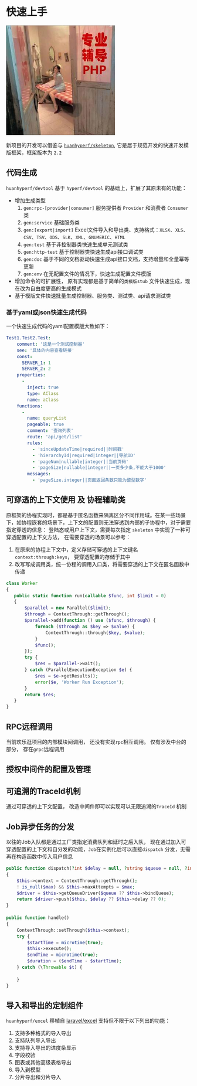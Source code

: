 # 快速上手

![专业辅导php](../../resource/v1n5O.jpeg)

新项目的开发可以借鉴与 [`huanhyperf/skeleton`](https://git.gaoding.com/huanhyperf/skeleton), 它是居于规范开发的快速开发模版框架，框架版本为 `2.2`

## 代码生成
`huanhyperf/devtool` 基于 `hyperf/devtool` 的基础上，扩展了其原未有的功能：
- 增加生成类型
    1. `gen:rpc-[provider|consumer]` 服务提供者 `Provider` 和消费者 `Consumer` 类
    2. `gen:service` 基础服务类
    3. `gen:[export|import]` Excel文件导入和导出类、支持格式：`XLSX`、`XLS`、`CSV`、`TSV`、`ODS`、`SLK`、`XML`、`GNUMERIC`、`HTML`
    4. `gen:test` 基于非控制器类快速生成单元测试类
    5. `gen:http-test` 基于控制器类快速生成api接口调试类
    6. `gen:doc` 基于不同的文档驱动快速生成api接口文档，支持增量和全量幂等更新
    7. `gen:env` 在无配置文件的情况下，快速生成配置文件模版
- 增加命令的可扩展性， 原有实现都是基于简单的`类模版stub` 文件快速生成，现在改为自由度更高的生成模式
- 基于模版文件快速批量生成控制器、服务类、测试类、api请求测试类


### 基于yaml或json快速生成代码
一个快速生成代码的yaml配置模版大致如下：
```yaml
Test1.Test2.Test:
    comment: '这是一个测试控制器'
    see: '具体的内容查看链接'
    const:
      SERVER_1: 1
      SERVER_2: 2
    properties:
      -
        inject: true
        type: AClass
        name: aClass
    functions:
      -
        name: queryList
        pageable: true
        comment: '查询列表'
        route: 'api/get/list'
        rules:
          - 'sinceUpdateTime|required||时间戳'
          - 'hierarchyId|required|integer||导航ID'
          - 'pageNum|nullable|integer||当前页码'
          - 'pageSize|nullable|integer||一页多少条,不能大于1000'
        messages:
          - 'pageSize.integer||页面返回条数只能为整型数字'
```

## 可穿透的上下文使用 及 协程辅助类
原框架的协程实现时，都是基于匿名函数来隔离区分不同作用域。在某一些场景下，如协程嵌套的场景下，上下文的配置则无法穿透到内部的子协程中，对于需要指定穿透的信息： 登陆态或用户上下文，需要每次指定
`skeleton` 中实现了一种可穿透配置的上下文方法， 在需要穿透的场景可以参考：
1. 在原来的协程上下文中，定义存储可穿透的上下文键名 `context:through:keys`， 要穿透配置的存储于其中
2. 改写写成调用类，统一协程的调用入口类，将需要穿透的上下文在匿名函数中传递
 ```php
class Worker
{
    public static function run(callable $func, int $limit = 0)
    {
        $parallel = new Parallel($limit);
        $through = ContextThrough::getThrough();
        $parallel->add(function () use ($func, $through) {
            foreach ($through as $key => $value) {
                ContextThrough::through($key, $value);
            }
            $func();
        });
        try {
            $res = $parallel->wait();
        } catch (ParallelExecutionException $e) {
            $res = $e->getResults();
            error($e, 'Worker Run Exception');
        }
        return $res;
    }
}
 ```

## RPC远程调用
当前欢乐逛项目的内部模块间调用， 还没有实现`rpc`相互调用。 仅有涉及中台的部分， 存在`grpc`远程调用

## 授权中间件的配置及管理

## 可追溯的TraceId机制

通过可穿透的上下文配置， 改造中间件即可以实现可以无限追溯的`TraceId` 机制

## Job异步任务的分发

以往的Job入队都是通过工厂类指定消费队列和延时之后入队， 现在通过加入可穿透配置的上下文和自分发的功能，`Job`在实例化后可以直接`dispatch` 分发，无需再在构造函数中传入用户信息

```php
public function dispatch(?int $delay = null, ?string $queue = null, ?int $max = null): bool
{
    $this->context = ContextThrough::getThrough();
    ! is_null($max) && $this->maxAttempts = $max;
    $driver = $this->getQueueDriver($queue ?? $this->bindQueue);
    return $driver->push($this, $delay ?? $this->delay ?? 0);
}

public function handle()
{
    ContextThrough::setThrough($this->context);
    try {
        $startTime = microtime(true);
        $this->execute();
        $endTime = microtime(true);
        $duration = ($endTime - $startTime);
    } catch (\Throwable $t) {

    }
}
```

## 导入和导出的定制组件
`huanhyperf/excel` 移植自 [laravel/excel](https://docs.laravel-excel.com/3.1/getting-started/)
支持但不限于以下列出的功能：
1. 支持多种格式的导入导出
2. 支持队列导入导出
3. 支持导入导出的进度条显示
4. 字段校验
5. 图表或其他高级表格导出
6. 导入到模型
7. 分片导出和分片导入


